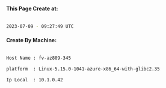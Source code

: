 
   
#### This Page Create at:

```bash

2023-07-09 - 09:27:49 UTC

```

#### Create By Machine:

```bash

Host Name : fv-az809-345

platform  : Linux-5.15.0-1041-azure-x86_64-with-glibc2.35

Ip Local  : 10.1.0.42

```

